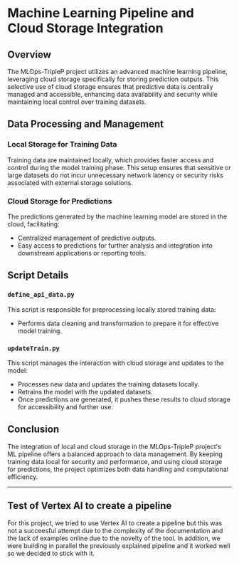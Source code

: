 # Machine Learning Pipeline and Cloud Storage Integration

## Overview

The MLOps-TripleP project utilizes an advanced machine learning pipeline, leveraging cloud storage specifically for storing prediction outputs. This selective use of cloud storage ensures that predictive data is centrally managed and accessible, enhancing data availability and security while maintaining local control over training datasets.

## Data Processing and Management

### Local Storage for Training Data

Training data are maintained locally, which provides faster access and control during the model training phase. This setup ensures that sensitive or large datasets do not incur unnecessary network latency or security risks associated with external storage solutions.

### Cloud Storage for Predictions

The predictions generated by the machine learning model are stored in the cloud, facilitating:
- Centralized management of predictive outputs.
- Easy access to predictions for further analysis and integration into downstream applications or reporting tools.

## Script Details

### `define_api_data.py`

This script is responsible for preprocessing locally stored training data:
- Performs data cleaning and transformation to prepare it for effective model training.

### `updateTrain.py`

This script manages the interaction with cloud storage and updates to the model:
- Processes new data and updates the training datasets locally.
- Retrains the model with the updated datasets.
- Once predictions are generated, it pushes these results to cloud storage for accessibility and further use.

## Conclusion

The integration of local and cloud storage in the MLOps-TripleP project's ML pipeline offers a balanced approach to data management. By keeping training data local for security and performance, and using cloud storage for predictions, the project optimizes both data handling and computational efficiency.

---

## Test of Vertex AI to create a pipeline

For this project, we tried to use Vertex AI to create a pipeline but this was not a succeesful attempt due to the complexity of the documentation and the lack of examples online due to the novelty of the tool. In addition, we were building in parallel the previously explained pipeline and it worked well so we decided to stick with it.

